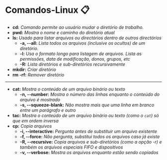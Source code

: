 # Comandos-Linux :clipboard:

- **cd:** _Comando permite ao usuário mudar o diretório de trabalho._
- **pwd:** _Mostra o nome e caminho do diretório atual_
- **ls:** _Usado para listar arquivos ou directórios dentro de outros directórios_
  - **-a, --all:** _Lista todos os arquivos (inclusive os ocultos) de um diretório._
  - **-l:** _Usa o formato longo para listagem de arquivos. Lista as permissões, data de modificação, donos, grupos, etc_
  - **-R:** _Lista diretórios e sub-diretórios recursivamente_
- **mkdir:** _Criar diretório_ 
- **rm -rf:** _Remover diretório_ 

-----------

- **cat:** _Mostra o conteúdo de um arquivo binário ou texto_
  - **-n, --number:** _Mostra o número das linhas enquanto o conteúdo do arquivo é mostrado_
  - **-s, --squeeze-blank:** _Não mostra mais que uma linha em branco entre um parágrafo e outro_
- **tac:** _Mostra o conteúdo de um arquivo binário ou texto (como o `cat`) só que em ordem inversa_
- **cp:** _Copia arquivos_
  - **-i, --interactive:** _Pergunta antes de substituir um arquivo existente_
  - **-f, --force:** _Não pergunta, substitui todos os arquivos caso já exista_
  - **-R, --recursive:** _Copia arquivos e sub-diretórios (como a opção -r) e também os arquivos especiais FIFO e dispositivos_
  - **-v, --verbose:** _Mostra os arquivos enquanto estão sendo copiados_
